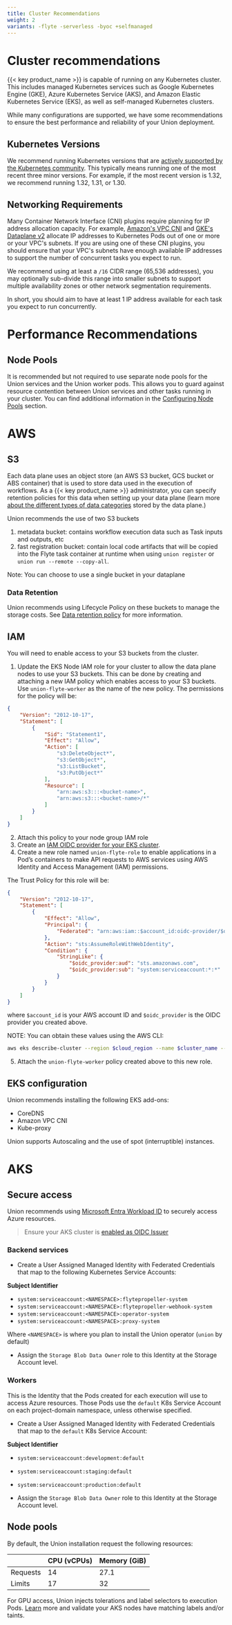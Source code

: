```yaml
---
title: Cluster Recommendations
weight: 2
variants: -flyte -serverless -byoc +selfmanaged
---
```


# Cluster recommendations

{{< key product_name >}} is capable of running on any Kubernetes cluster.  This includes managed Kubernetes services such as Google Kubernetes Engine (GKE), Azure Kubernetes Service (AKS), and Amazon Elastic Kubernetes Service (EKS), as well as self-managed Kubernetes clusters.

While many configurations are supported, we have some recommendations to ensure the best performance and reliability of your Union deployment.

## Kubernetes Versions

We recommend running Kubernetes versions that are [actively supported by the Kubernetes community](https://kubernetes.io/releases/).  This
typically means running one of the most recent three minor versions.  For example, if the most recent version is 1.32, we recommend
running 1.32, 1.31, or 1.30.

## Networking Requirements

Many Container Network Interface (CNI) plugins require planning for IP address allocation capacity.  For example, [Amazon's VPC CNI](https://docs.aws.amazon.com/eks/latest/userguide/managing-vpc-cni.html) and [GKE's Dataplane v2](https://cloud.google.com/kubernetes-engine/docs/concepts/dataplane-v2)
allocate IP addresses to Kubernetes Pods out of one or more or your VPC's subnets.  If you are using one of these CNI plugins, you should
ensure that your VPC's subnets have enough available IP addresses to support the number of concurrent tasks you expect to run.

We recommend using at least a `/16` CIDR range (65,536 addresses), you may optionally sub-divide this range into smaller subnets to
support multiple availability zones or other network segmentation requirements.

In short, you should aim to have at least 1 IP address available for each task you expect to run concurrently.

# Performance Recommendations

## Node Pools

It is recommended but not required to use separate node pools for the Union services and the Union worker pods.  This allows you to
guard against resource contention between Union services and other tasks running in your cluster.  You can find additional information
in the [Configuring Node Pools](./configuration/node-pools.md) section.

# AWS

## S3
Each data plane uses an object store (an AWS S3 bucket, GCS bucket or ABS container) that is used to store data used in the execution of workflows.
As a {{< key product_name >}} administrator, you can specify retention policies for this data when setting up your data plane (learn more [about the different types of data categories](./data-retention-policy.md#data-categories) stored by the data plane.)

Union recommends the use of two S3 buckets
1. metadata bucket: contains workflow execution data such as Task inputs and outputs, etc
2. fast registration bucket: contain local code artifacts that will be copied into the Flyte task container at runtime when using `union register` or `union run --remote --copy-all`.

Note: You can choose to use a single bucket in your dataplane

### Data Retention
Union recommends using Lifecycle Policy on these buckets to manage the storage costs. See [Data retention policy](./data-retention-policy.md#data-retention-policy) for more information.


## IAM
You will need to enable access to your S3 buckets from the cluster.

1. Update the EKS Node IAM role for your cluster to allow the data plane nodes to use your S3 buckets. This can be done by creating and attaching a new IAM policy which enables access to your S3 buckets. Use `union-flyte-worker` as the name of the new policy. The permissions for the policy will be:

```json
{
    "Version": "2012-10-17",
    "Statement": [
        {
            "Sid": "Statement1",
            "Effect": "Allow",
            "Action": [
                "s3:DeleteObject*",
                "s3:GetObject*",
                "s3:ListBucket",
                "s3:PutObject*"
            ],
            "Resource": [
                "arn:aws:s3:::<bucket-name>",
                "arn:aws:s3:::<bucket-name>/*"
            ]
        }
    ]
}
```

2. Attach this policy to your node group IAM role
3. Create an [IAM OIDC provider for your EKS cluster](https://docs.aws.amazon.com/eks/latest/userguide/enable-iam-roles-for-service-accounts.html#_create_oidc_provider_eksctl).
4. Create a new role named `union-flyte-role` to enable applications in a Pod’s containers to make API requests to AWS services using AWS Identity and Access Management (IAM) permissions.

The Trust Policy for this role will be:

```json
{
    "Version": "2012-10-17",
    "Statement": [
        {
            "Effect": "Allow",
            "Principal": {
                "Federated": "arn:aws:iam::$account_id:oidc-provider/$oidc_provider"
            },
            "Action": "sts:AssumeRoleWithWebIdentity",
            "Condition": {
                "StringLike": {
                    "$oidc_provider:aud": "sts.amazonaws.com",
                    "$oidc_provider:sub": "system:serviceaccount:*:*"
                }
            }
        }
    ]
}
```
where `$account_id` is your AWS account ID and `$oidc_provider` is the OIDC provider you created above.

NOTE: You can obtain these values using the AWS CLI:
```bash
aws eks describe-cluster --region $cloud_region --name $cluster_name --query "cluster.identity.oidc.issuer" --output text
```
5. Attach the `union-flyte-worker` policy created above to this new role.


## EKS configuration
Union recommends installing the following EKS add-ons:
  - CoreDNS
  - Amazon VPC CNI
  - Kube-proxy

Union supports Autoscaling and the use of spot (interruptible) instances.

# AKS

## Secure access

Union recommends using [Microsoft Entra Workload ID](https://learn.microsoft.com/en-us/azure/aks/workload-identity-overview) to securely access Azure resources.

> Ensure your AKS cluster is [enabled as OIDC Issuer](https://learn.microsoft.com/en-us/azure/aks/use-oidc-issuer)
### Backend services

- Create a User Assigned Managed Identity with Federated Credentials that map to the following Kubernetes Service Accounts:

**Subject Identifier**
- `system:serviceaccount:<NAMESPACE>:flytepropeller-system`
- `system:serviceaccount:<NAMESPACE>:flytepropeller-webhook-system`
- `system:serviceaccount:<NAMESPACE>:operator-system`
- `system:serviceaccount:<NAMESPACE>:proxy-system`

Where `<NAMESPACE>` is where you plan to install the Union operator (`union` by default)

- Assign the `Storage Blob Data Owner` role to this Identity at the Storage Account level.

### Workers

This is the Identity that the Pods created for each execution will use to access Azure resources. Those Pods use the `default` K8s Service Account on each project-domain namespace, unless otherwise specified.

- Create a User Assigned Managed Identity with Federated Credentials that map to the `default` K8s Service Account:

**Subject Identifier**

- `system:serviceaccount:development:default`
- `system:serviceaccount:staging:default`
- `system:serviceaccount:production:default`

- Assign the `Storage Blob Data Owner` role to this Identity at the Storage Account level.

## Node pools

By default, the Union installation request the following resources:

|   |  CPU (vCPUs)| Memory (GiB) |
|---|---|---|
| Requests  |  14 | 27.1  |
| Limits  | 17  |  32 |

For GPU access, Union injects tolerations and label selectors to execution Pods. [Learn](https://www.union.ai/docs/flyte/deployment/flyte-configuration/configuring-access-to-gpus/) more and validate your AKS nodes have matching labels and/or taints.
